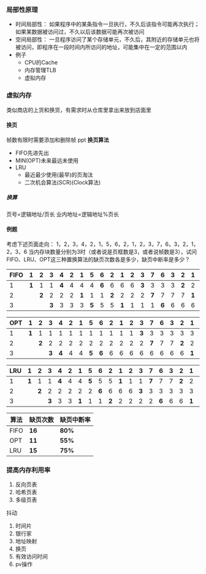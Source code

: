 ### 局部性原理
- 时间局部性：
如果程序中的某条指令一旦执行，不久后该指令可能再次执行；如果某数据被访问过，不久以后该数据可能再次被访问
- 空间局部性：
一旦程序访问了某个存储单元，不久后，其附近的存储单元也将被访问，即程序在一段时间内所访问的地址，可能集中在一定的范围以内
- 例子
	- CPU的Cache
	- 内存管理TLB
	- 虚拟内存
### 虚拟内存
类似商店的上货和换货，有需求时从仓库里拿出来放到店面里
#### 换页
帧数有限时需要添加和删除帧
ppt
**换页算法**
- FIFO先进先出
- MIN(OPT)未来最远未使用
- LRU
	- 最近最少使用(最早)的页淘汰
	- 二次机会算法(SCR)(Clock算法)
##### 换算
页号=逻辑地址/页长
业内地址=逻辑地址%页长
#### 例题
考虑下述页面走向：
     1，2，3，4，2，1，5，6，2，1，2，3，7，6，3，2，1，2，3，6
当内存块数量分别为3时（或者说是页框数是3，或者说帧数是3），试问FIFO、LRU、OPT这三种置换算法的缺页次数各是多少，缺页中断率是多少？

| FIFO | 1     | 2     | 3     | 4     | 2   | 1     | 5     | 6     | 2     | 1     | 2   | 3     | 7     | 6     | 3   | 2     | 1     | 2   | 3     | 6     |
| ---- | ----- | ----- | ----- | ----- | --- | ----- | ----- | ----- | ----- | ----- | --- | ----- | ----- | ----- | --- | ----- | ----- | --- | ----- | ----- |
| 1    | **1** | 1     | 1     | **4** | 4   | 4     | 4     | **6** | 6     | 6     | 6   | **3** | 3     | 3     | 3   | **2** | 2     | 2   | 2     | **6** |
| 2    |       | **2** | 2     | 2     | 2   | **1** | 1     | 1     | **2** | 2     | 2   | 2     | **7** | 7     | 7   | 7     | **1** | 1   | 1     | 1     |
| 3    |       |       | **3** | 3     | 3   | 3     | **5** | 5     | 5     | **1** | 1   | 1     | 1     | **6** | 6   | 6     | 6     | 6   | **3** | 3     |

| OPT | 1     | 2     | 3     | 4     | 2   | 1   | 5     | 6     | 2   | 1   | 2   | 3     | 7     | 6   | 3   | 2     | 1     | 2   | 3   | 6     |
| --- | ----- | ----- | ----- | ----- | --- | --- | ----- | ----- | --- | --- | --- | ----- | ----- | --- | --- | ----- | ----- | --- | --- | ----- |
| 1   | **1** | 1     | 1     | 1     | 1   | 1   | 1     | 1     | 1   | 1   | 1   | **3** | 3     | 3   | 3   | 3     | 3     | 3   | 3   | 3     |
| 2   |       | **2** | 2     | 2     | 2   | 2   | 2     | 2     | 2   | 2   | 2   | 2     | **7** | 7   | 7   | **2** | 2     | 2   | 2   | 2     |
| 3   |       |       | **3** | **4** | 4   | 4   | **5** | **6** | 6   | 6   | 6   | 6     | 6     | 6   | 6   | 6     | **1** | 1   | 1   | **6** |

| LRU | 1     | 2     | 3     | 4     | 2   | 1     | 5     | 6     | 2     | 1     | 2   | 3     | 7     | 6     | 3   | 2     | 1     | 2   | 3   | 6     |
| --- | ----- | ----- | ----- | ----- | --- | ----- | ----- | ----- | ----- | ----- | --- | ----- | ----- | ----- | --- | ----- | ----- | --- | --- | ----- |
| 1   | **1** | 1     | 1     | **4** | 4   | 4     | **5** | 5     | 5     | **1** | 1   | 1     | **7** | 7     | 7   | **2** | 2     | 2   | 2   | 2     |
| 2   |       | **2** | 2     | 2     | 2   | 2     | 2     | **6** | 6     | 6     | 6   | **3** | 3     | 3     | 3   | 3     | 3     | 3   | 3   | 3     |
| 3   |       |       | **3** | 3     | 3   | **1** | 1     | 1     | **2** | 2     | 2   | 2     | 2     | **6** | 6   | 6     | **1** | 1   | 1   | **6** |

| 算法 | 缺页次数 | 缺页中断率 |
| ---- | -------- | ---------- |
| FIFO | **16**   | **80%**    |
| OPT  | **11**   | **55%**    |
| LRU  | **15**   | **75%**    |

### 提高内存利用率
1. 反向页表
2. 哈希页表
3. 多级页表

抖动

1. 时间片
2. 银行家
3. 地址映射
4. 换页
5. 有效访问时间
6. pv操作